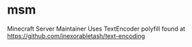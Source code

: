 # msm
Minecraft Server Maintainer
Uses TextEncoder polyfill found at https://github.com/inexorabletash/text-encoding
